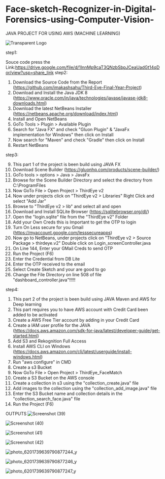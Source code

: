 # Face-sketch-Recognizer-in-Digital-Forensics-using-Computer-Vision-
JAVA PROJECT FOR USING AWS (MACHINE LEARNING)


![Transparent Logo](https://github.com/vicky2oo3/Face-sketch-Recognizer-in-Digital-Forensics-using-Computer-Vision-/assets/109359190/7f52c8a2-44e1-4edd-97f7-1578ac13a92b)



step1:

Souce code press the Link:https://drive.google.com/file/d/1InnMp9caT3QNzbSbpJCeaUadGt14qDor/view?usp=share_link
step2:
1. Download the Source Code from the Report (https://github.com/imakashsahu/Third-Eye-Final-Year-Project)
2. Download and Install the Java JDK 8 (https://www.oracle.com/in/java/technologies/javase/javase-jdk8-downloads.html)
3. Download the latest NetBeans Installer (https://netbeans.apache.org/download/index.html)
3. Install and Open NetBeans
4. GoTo Tools > Plugin > Available Plugin 
5. Search for "Java FX" and check "Gluon Plugin" & "JavaFx implementation for Windows" then click on Install
6. Now search for "Maven" and check "Gradle" then click on Install
7. Restart NetBeans


 step3:


9. This part 1 of the project is been build using JAVA FX
10. Download Scene Builder (https://gluonhq.com/products/scene-builder/)
11. GoTo tools > options > Java > JavaFx
12. Browse for the Scene Builder Directory and select the directory from C:\ProgramFiles
13. Now GoTo File > Open Project > ThirdEye v2
14. Now under projects click on "ThirdEye v2 > Libraries" Right Click and select "Add Jar"
15. Browse to "ThirdEye v2 > lib" and select all and open
16. Download and Install SQLite Browser (https://sqlitebrowser.org/dl/)
17. Open the "login.sqlite" file from the "ThirdEye v2" Folder
18. Add your Own Creds this is Important to get the OTP to login
19. Turn On Less secure for you Gmail (https://myaccount.google.com/lesssecureapps)
20. Now go to NetBeans, under projects click on "ThirdEye v2 > Source Package > thirdeye.v2" Double click on Login_screenController.java
21. On Line 144, Enter your GMail Creds to send OTP
22. Run the Project (F6)
23. Enter the Credential from DB Lite
24. Enter the OTP received to the email 
25. Select Create Sketch and your are good to go 
26. Change the File Directory on line 508 of file "dashboard_controller.java"!!!!!


step4:


1. This part 2 of the project is been build using JAVA Maven and AWS for Deep learning
2. This part requires you to have AWS account with Credit Card been added to be activated
3. Create a AWS Free Tier account by adding in your Credit Card
4. Create a IAM user profile for the JAVA (https://docs.aws.amazon.com/sdk-for-java/latest/developer-guide/get-started.html)
5. Add S3 and Rekognition Full Access
4. Install AWS CLI on Windows (https://docs.aws.amazon.com/cli/latest/userguide/install-windows.html)
5. Run "aws configure" in CMD
5. Create a s3 Bucket 
6. Now GoTo File > Open Project > ThirdEye_FaceMatch
7. Create a S3 Bucket on the AWS console
8. Create a collection in s3 using the "collection_create.java" file
9. Add images to the collection using the "collection_add_image.java" file
10. Enter the S3 Bucket name and collection details in the "collection_search_face.java" file
11. Run the Project (F6)


OUTPUTS
![Screenshot (39)](https://github.com/vicky2oo3/Face-sketch-Recognizer-in-Digital-Forensics-using-Computer-Vision-/assets/109359190/93a75670-ac09-497f-839b-e14e026eb1a4)

![Screenshot (40)](https://github.com/vicky2oo3/Face-sketch-Recognizer-in-Digital-Forensics-using-Computer-Vision-/assets/109359190/991bbf70-7602-4ac4-a634-e591ad668931)

![Screenshot (41)](https://github.com/vicky2oo3/Face-sketch-Recognizer-in-Digital-Forensics-using-Computer-Vision-/assets/109359190/4e95c108-748f-47e2-bef4-0e9a3d4af512)

![Screenshot (42)](https://github.com/vicky2oo3/Face-sketch-Recognizer-in-Digital-Forensics-using-Computer-Vision-/assets/109359190/12b18c18-2eae-4b79-90a6-883b8730a92a)

![photo_6201739639790877244_y](https://github.com/vicky2oo3/Face-sketch-Recognizer-in-Digital-Forensics-using-Computer-Vision-/assets/109359190/986330c0-8deb-4ff7-aeee-3a2b72fe557b)

![photo_6201739639790877246_y](https://github.com/vicky2oo3/Face-sketch-Recognizer-in-Digital-Forensics-using-Computer-Vision-/assets/109359190/e2fcb924-e25d-4835-8da6-2a52c7e51176)

![photo_6201739639790877247_y](https://github.com/vicky2oo3/Face-sketch-Recognizer-in-Digital-Forensics-using-Computer-Vision-/assets/109359190/eb7bd070-d708-4988-8184-9e2a10dbf901)
